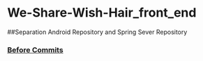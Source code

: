 # We-Share-Wish-Hair_front_end

##Separation Android Repository and Spring Sever Repository
### [Before Commits](https://github.com/EunChanNam/We-Share-Wish-Hair/tree/AND)
